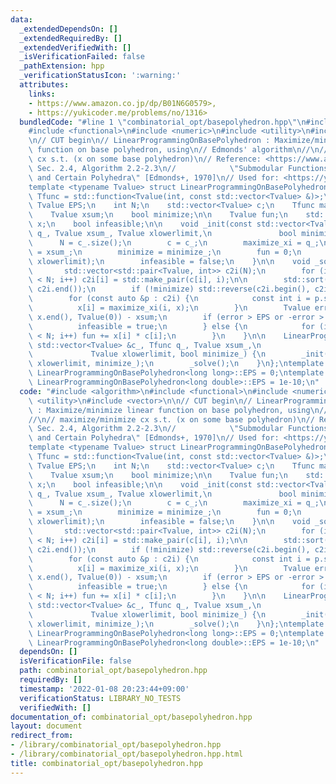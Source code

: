 ```yaml
---
data:
  _extendedDependsOn: []
  _extendedRequiredBy: []
  _extendedVerifiedWith: []
  _isVerificationFailed: false
  _pathExtension: hpp
  _verificationStatusIcon: ':warning:'
  attributes:
    links:
    - https://www.amazon.co.jp/dp/B01N6G0579>,
    - https://yukicoder.me/problems/no/1316>
  bundledCode: "#line 1 \"combinatorial_opt/basepolyhedron.hpp\"\n#include <algorithm>\n\
    #include <functional>\n#include <numeric>\n#include <utility>\n#include <vector>\n\
    \n// CUT begin\n// LinearProgrammingOnBasePolyhedron : Maximize/minimize linear\
    \ function on base polyhedron, using\n// Edmonds' algorithm\n//\n// maximize/minimize\
    \ cx s.t. (x on some base polyhedron)\n// Reference: <https://www.amazon.co.jp/dp/B01N6G0579>,\
    \ Sec. 2.4, Algorithm 2.2-2.3\n//            \"Submodular Functions, Matroids,\
    \ and Certain Polyhedra\" [Edmonds+, 1970]\n// Used for: <https://yukicoder.me/problems/no/1316>\n\
    template <typename Tvalue> struct LinearProgrammingOnBasePolyhedron {\n    using\
    \ Tfunc = std::function<Tvalue(int, const std::vector<Tvalue> &)>;\n    static\
    \ Tvalue EPS;\n    int N;\n    std::vector<Tvalue> c;\n    Tfunc maximize_xi;\n\
    \    Tvalue xsum;\n    bool minimize;\n\n    Tvalue fun;\n    std::vector<Tvalue>\
    \ x;\n    bool infeasible;\n\n    void _init(const std::vector<Tvalue> &c_, Tfunc\
    \ q_, Tvalue xsum_, Tvalue xlowerlimit,\n               bool minimize_) {\n  \
    \      N = c_.size();\n        c = c_;\n        maximize_xi = q_;\n        xsum\
    \ = xsum_;\n        minimize = minimize_;\n        fun = 0;\n        x.assign(N,\
    \ xlowerlimit);\n        infeasible = false;\n    }\n\n    void _solve() {\n \
    \       std::vector<std::pair<Tvalue, int>> c2i(N);\n        for (int i = 0; i\
    \ < N; i++) c2i[i] = std::make_pair(c[i], i);\n\n        std::sort(c2i.begin(),\
    \ c2i.end());\n        if (!minimize) std::reverse(c2i.begin(), c2i.end());\n\
    \        for (const auto &p : c2i) {\n            const int i = p.second;\n  \
    \          x[i] = maximize_xi(i, x);\n        }\n        Tvalue error = std::accumulate(x.begin(),\
    \ x.end(), Tvalue(0)) - xsum;\n        if (error > EPS or -error > EPS) {\n  \
    \          infeasible = true;\n        } else {\n            for (int i = 0; i\
    \ < N; i++) fun += x[i] * c[i];\n        }\n    }\n\n    LinearProgrammingOnBasePolyhedron(const\
    \ std::vector<Tvalue> &c_, Tfunc q_, Tvalue xsum_,\n                         \
    \             Tvalue xlowerlimit, bool minimize_) {\n        _init(c_, q_, xsum_,\
    \ xlowerlimit, minimize_);\n        _solve();\n    }\n};\ntemplate <> long long\
    \ LinearProgrammingOnBasePolyhedron<long long>::EPS = 0;\ntemplate <> long double\
    \ LinearProgrammingOnBasePolyhedron<long double>::EPS = 1e-10;\n"
  code: "#include <algorithm>\n#include <functional>\n#include <numeric>\n#include\
    \ <utility>\n#include <vector>\n\n// CUT begin\n// LinearProgrammingOnBasePolyhedron\
    \ : Maximize/minimize linear function on base polyhedron, using\n// Edmonds' algorithm\n\
    //\n// maximize/minimize cx s.t. (x on some base polyhedron)\n// Reference: <https://www.amazon.co.jp/dp/B01N6G0579>,\
    \ Sec. 2.4, Algorithm 2.2-2.3\n//            \"Submodular Functions, Matroids,\
    \ and Certain Polyhedra\" [Edmonds+, 1970]\n// Used for: <https://yukicoder.me/problems/no/1316>\n\
    template <typename Tvalue> struct LinearProgrammingOnBasePolyhedron {\n    using\
    \ Tfunc = std::function<Tvalue(int, const std::vector<Tvalue> &)>;\n    static\
    \ Tvalue EPS;\n    int N;\n    std::vector<Tvalue> c;\n    Tfunc maximize_xi;\n\
    \    Tvalue xsum;\n    bool minimize;\n\n    Tvalue fun;\n    std::vector<Tvalue>\
    \ x;\n    bool infeasible;\n\n    void _init(const std::vector<Tvalue> &c_, Tfunc\
    \ q_, Tvalue xsum_, Tvalue xlowerlimit,\n               bool minimize_) {\n  \
    \      N = c_.size();\n        c = c_;\n        maximize_xi = q_;\n        xsum\
    \ = xsum_;\n        minimize = minimize_;\n        fun = 0;\n        x.assign(N,\
    \ xlowerlimit);\n        infeasible = false;\n    }\n\n    void _solve() {\n \
    \       std::vector<std::pair<Tvalue, int>> c2i(N);\n        for (int i = 0; i\
    \ < N; i++) c2i[i] = std::make_pair(c[i], i);\n\n        std::sort(c2i.begin(),\
    \ c2i.end());\n        if (!minimize) std::reverse(c2i.begin(), c2i.end());\n\
    \        for (const auto &p : c2i) {\n            const int i = p.second;\n  \
    \          x[i] = maximize_xi(i, x);\n        }\n        Tvalue error = std::accumulate(x.begin(),\
    \ x.end(), Tvalue(0)) - xsum;\n        if (error > EPS or -error > EPS) {\n  \
    \          infeasible = true;\n        } else {\n            for (int i = 0; i\
    \ < N; i++) fun += x[i] * c[i];\n        }\n    }\n\n    LinearProgrammingOnBasePolyhedron(const\
    \ std::vector<Tvalue> &c_, Tfunc q_, Tvalue xsum_,\n                         \
    \             Tvalue xlowerlimit, bool minimize_) {\n        _init(c_, q_, xsum_,\
    \ xlowerlimit, minimize_);\n        _solve();\n    }\n};\ntemplate <> long long\
    \ LinearProgrammingOnBasePolyhedron<long long>::EPS = 0;\ntemplate <> long double\
    \ LinearProgrammingOnBasePolyhedron<long double>::EPS = 1e-10;\n"
  dependsOn: []
  isVerificationFile: false
  path: combinatorial_opt/basepolyhedron.hpp
  requiredBy: []
  timestamp: '2022-01-08 20:23:44+09:00'
  verificationStatus: LIBRARY_NO_TESTS
  verifiedWith: []
documentation_of: combinatorial_opt/basepolyhedron.hpp
layout: document
redirect_from:
- /library/combinatorial_opt/basepolyhedron.hpp
- /library/combinatorial_opt/basepolyhedron.hpp.html
title: combinatorial_opt/basepolyhedron.hpp
---
```

